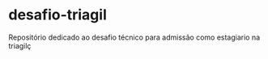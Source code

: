# desafio-triagil
Repositório dedicado ao desafio técnico para admissão como estagiario na triagilç
